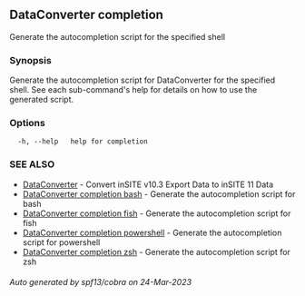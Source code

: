 ## DataConverter completion

Generate the autocompletion script for the specified shell

### Synopsis

Generate the autocompletion script for DataConverter for the specified shell.
See each sub-command's help for details on how to use the generated script.


### Options

```
  -h, --help   help for completion
```

### SEE ALSO

* [DataConverter](DataConverter.md)	 - Convert inSITE v10.3 Export Data to inSITE 11 Data
* [DataConverter completion bash](DataConverter_completion_bash.md)	 - Generate the autocompletion script for bash
* [DataConverter completion fish](DataConverter_completion_fish.md)	 - Generate the autocompletion script for fish
* [DataConverter completion powershell](DataConverter_completion_powershell.md)	 - Generate the autocompletion script for powershell
* [DataConverter completion zsh](DataConverter_completion_zsh.md)	 - Generate the autocompletion script for zsh

###### Auto generated by spf13/cobra on 24-Mar-2023

